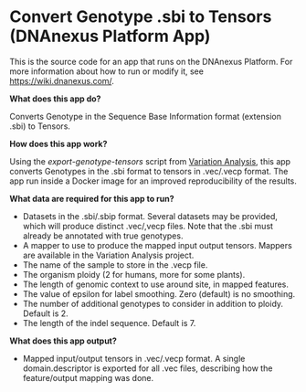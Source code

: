 <!-- dx-header -->
# Convert Genotype .sbi to Tensors (DNAnexus Platform App)

This is the source code for an app that runs on the DNAnexus Platform.
For more information about how to run or modify it, see
https://wiki.dnanexus.com/.
<!-- /dx-header -->

**What does this app do?**

Converts Genotype in the Sequence Base Information format (extension .sbi) to Tensors.

**How does this app work?**

Using the _export-genotype-tensors_ script from [Variation Analysis](https://github.com/CampagneLaboratory/variationanalysis), this app converts Genotypes in the .sbi format to tensors in .vec/.vecp format.
The app run inside a Docker image for an improved reproducibility of the results.

**What data are required for this app to run?**

* Datasets in the .sbi/.sbip format. Several datasets may be provided, which will produce distinct .vec/,vecp files. Note that the .sbi must already be annotated with true genotypes.
* A mapper to use to produce the mapped input output tensors. Mappers are available in the Variation Analysis project.
* The name of the sample to store in the .vecp file.
* The organism ploidy (2 for humans, more for some plants).
* The length of genomic context to use around site, in mapped features.
* The value of epsilon for label smoothing. Zero (default) is no smoothing.
* The number of additional genotypes to consider in addition to ploidy. Default is 2.
* The length of the indel sequence. Default is 7.

**What does this app output?**
* Mapped input/output tensors in .vec/.vecp format. A single domain.descriptor is exported for all .vec files, describing how the feature/output mapping was done.

